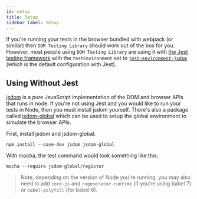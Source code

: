 ```yaml
---
id: setup
title: Setup
sidebar_label: Setup
---
```


If you're running your tests in the browser bundled with webpack (or similar)
then `DOM Testing Library` should work out of the box for you. However, most
people using `DOM Testing Library` are using it with
[the Jest testing framework](https://jestjs.io/) with the `testEnvironment` set
to
[`jest-environment-jsdom`](https://www.npmjs.com/package/jest-environment-jsdom)
(which is the default configuration with Jest).

## Using Without Jest

[jsdom](https://github.com/jsdom/jsdom) is a pure JavaScript implementation of
the DOM and browser APIs that runs in node. If you're not using Jest and you
would like to run your tests in Node, then you must install jsdom yourself.
There's also a package called
[jsdom-global](https://github.com/rstacruz/jsdom-global) which can be used to
setup the global environment to simulate the browser APIs.

First, install jsdom and jsdom-global.

```
npm install --save-dev jsdom jsdom-global
```

With mocha, the test command would look something like this:

```
mocha --require jsdom-global/register
```

> Note, depending on the version of Node you're running, you may also need to
> add `core-js` and `regenerator-runtime` (if you're using babel 7) or 
> `babel-polyfill` (for babel 6).
